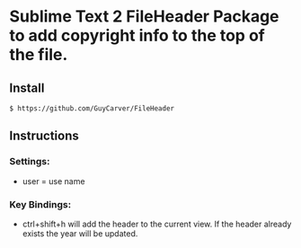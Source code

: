 # Sublime Text 2 FileHeader Package to add copyright info to the top of the file.

## Install

    $ https://github.com/GuyCarver/FileHeader

## Instructions

### Settings:

* user = use name

### Key Bindings:

* ctrl+shift+h will add the header to the current view.  If the header already exists the year will be updated.
